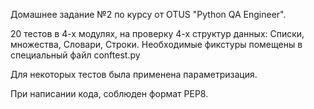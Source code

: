 Домашнее задание №2 по курсу от OTUS "Python QA Engineer".


20 тестов в 4-х модулях, на проверку 4-х структур данных: Списки, множества, Словари, Строки.
Необходимые фикстуры помещены в специальный файл conftest.py

Для некоторых тестов была применена параметризация.

При написании кода, соблюден формат PEP8. 
